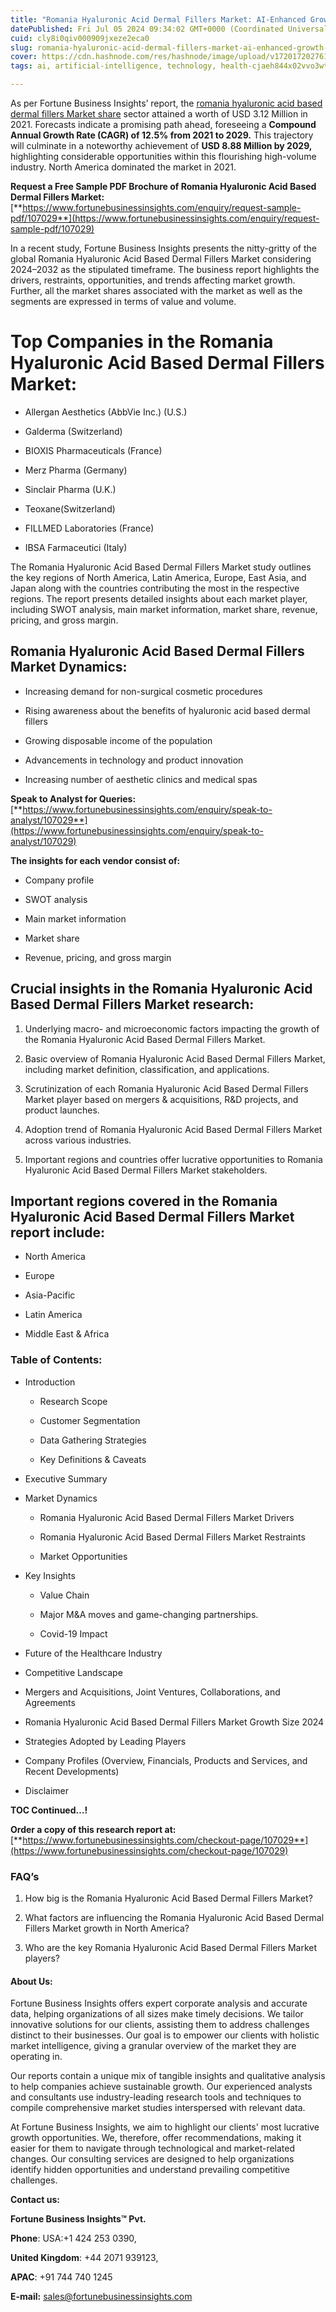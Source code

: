 ```yaml
---
title: "Romania Hyaluronic Acid Dermal Fillers Market: AI-Enhanced Growth Prospects"
datePublished: Fri Jul 05 2024 09:34:02 GMT+0000 (Coordinated Universal Time)
cuid: cly8i0qiv000909jxeze2eca0
slug: romania-hyaluronic-acid-dermal-fillers-market-ai-enhanced-growth-prospects
cover: https://cdn.hashnode.com/res/hashnode/image/upload/v1720172027614/5d30f84b-6c20-4b06-a498-906b288ff40a.png
tags: ai, artificial-intelligence, technology, health-cjaeh844x02vvo3wtj5r2s75q, healthcare

---
```


As per Fortune Business Insights’ report, the [romania hyaluronic acid based dermal fillers Market share](https://www.fortunebusinessinsights.com/romania-hyaluronic-acid-based-dermal-fillers-market-107029) sector attained a worth of USD 3.12 Million in 2021. Forecasts indicate a promising path ahead, foreseeing a **Compound Annual Growth Rate (CAGR) of 12.5% from 2021 to 2029.** This trajectory will culminate in a noteworthy achievement of **USD 8.88 Million by 2029,** highlighting considerable opportunities within this flourishing high-volume industry. North America dominated the market in 2021.

**Request a Free Sample PDF Brochure of Romania Hyaluronic Acid Based Dermal Fillers Market:** [**https://www.fortunebusinessinsights.com/enquiry/request-sample-pdf/107029**](https://www.fortunebusinessinsights.com/enquiry/request-sample-pdf/107029)

In a recent study, Fortune Business Insights presents the nitty-gritty of the global Romania Hyaluronic Acid Based Dermal Fillers Market considering 2024–2032 as the stipulated timeframe. The business report highlights the drivers, restraints, opportunities, and trends affecting market growth. Further, all the market shares associated with the market as well as the segments are expressed in terms of value and volume.

# **Top Companies in the Romania Hyaluronic Acid Based Dermal Fillers Market:**

* Allergan Aesthetics (AbbVie Inc.) (U.S.)
    
* Galderma (Switzerland)
    
* BIOXIS Pharmaceuticals (France)
    
* Merz Pharma (Germany)
    
* Sinclair Pharma (U.K.)
    
* Teoxane(Switzerland)
    
* FILLMED Laboratories (France)
    
* IBSA Farmaceutici (Italy)
    

The Romania Hyaluronic Acid Based Dermal Fillers Market study outlines the key regions of North America, Latin America, Europe, East Asia, and Japan along with the countries contributing the most in the respective regions. The report presents detailed insights about each market player, including SWOT analysis, main market information, market share, revenue, pricing, and gross margin.

## Romania Hyaluronic Acid Based Dermal Fillers Market **Dynamics**:

* Increasing demand for non-surgical cosmetic procedures
    
* Rising awareness about the benefits of hyaluronic acid based dermal fillers
    
* Growing disposable income of the population
    
* Advancements in technology and product innovation
    
* Increasing number of aesthetic clinics and medical spas
    

**Speak to Analyst for Queries:** [**https://www.fortunebusinessinsights.com/enquiry/speak-to-analyst/107029**](https://www.fortunebusinessinsights.com/enquiry/speak-to-analyst/107029)

**The insights for each vendor consist of:**

* Company profile
    
* SWOT analysis
    
* Main market information
    
* Market share
    
* Revenue, pricing, and gross margin
    

## **Crucial insights in the Romania Hyaluronic Acid Based Dermal Fillers Market research:**

1. Underlying macro- and microeconomic factors impacting the growth of the Romania Hyaluronic Acid Based Dermal Fillers Market.
    
2. Basic overview of Romania Hyaluronic Acid Based Dermal Fillers Market, including market definition, classification, and applications.
    
3. Scrutinization of each Romania Hyaluronic Acid Based Dermal Fillers Market player based on mergers & acquisitions, R&D projects, and product launches.
    
4. Adoption trend of Romania Hyaluronic Acid Based Dermal Fillers Market across various industries.
    
5. Important regions and countries offer lucrative opportunities to Romania Hyaluronic Acid Based Dermal Fillers Market stakeholders.
    

## **Important regions covered in the Romania Hyaluronic Acid Based Dermal Fillers Market report include:**

* North America
    
* Europe
    
* Asia-Pacific
    
* Latin America
    
* Middle East & Africa
    

### **Table of Contents:**

* Introduction
    
    * Research Scope
        
    * Customer Segmentation
        
    * Data Gathering Strategies
        
    * Key Definitions & Caveats
        
* Executive Summary
    
* Market Dynamics
    
    * Romania Hyaluronic Acid Based Dermal Fillers Market Drivers
        
    * Romania Hyaluronic Acid Based Dermal Fillers Market Restraints
        
    * Market Opportunities
        
* Key Insights
    
    * Value Chain
        
    * Major M&A moves and game-changing partnerships.
        
    * Covid-19 Impact
        
* Future of the Healthcare Industry
    
* Competitive Landscape
    
* Mergers and Acquisitions, Joint Ventures, Collaborations, and Agreements
    
* Romania Hyaluronic Acid Based Dermal Fillers Market Growth Size 2024
    
* Strategies Adopted by Leading Players
    
* Company Profiles (Overview, Financials, Products and Services, and Recent Developments)
    
* Disclaimer
    

**TOC Continued…!**

**Order a copy of this research report at:** [**https://www.fortunebusinessinsights.com/checkout-page/107029**](https://www.fortunebusinessinsights.com/checkout-page/107029)

### **FAQ’s**

1. How big is the Romania Hyaluronic Acid Based Dermal Fillers Market?
    
2. What factors are influencing the Romania Hyaluronic Acid Based Dermal Fillers Market growth in North America?
    
3. Who are the key Romania Hyaluronic Acid Based Dermal Fillers Market players?
    

#### **About Us:**

Fortune Business Insights offers expert corporate analysis and accurate data, helping organizations of all sizes make timely decisions. We tailor innovative solutions for our clients, assisting them to address challenges distinct to their businesses. Our goal is to empower our clients with holistic market intelligence, giving a granular overview of the market they are operating in.

Our reports contain a unique mix of tangible insights and qualitative analysis to help companies achieve sustainable growth. Our experienced analysts and consultants use industry-leading research tools and techniques to compile comprehensive market studies interspersed with relevant data.

At Fortune Business Insights, we aim to highlight our clients' most lucrative growth opportunities. We, therefore, offer recommendations, making it easier for them to navigate through technological and market-related changes. Our consulting services are designed to help organizations identify hidden opportunities and understand prevailing competitive challenges.

**Contact us:**

**Fortune Business Insights™ Pvt.**

**Phone**: USA:+1 424 253 0390,

**United Kingdom**: +44 2071 939123,

**APAC**: +91 744 740 1245

**E-mail:** [sales@fortunebusinessinsights.com](mailto:sales@fortunebusinessinsights.com)